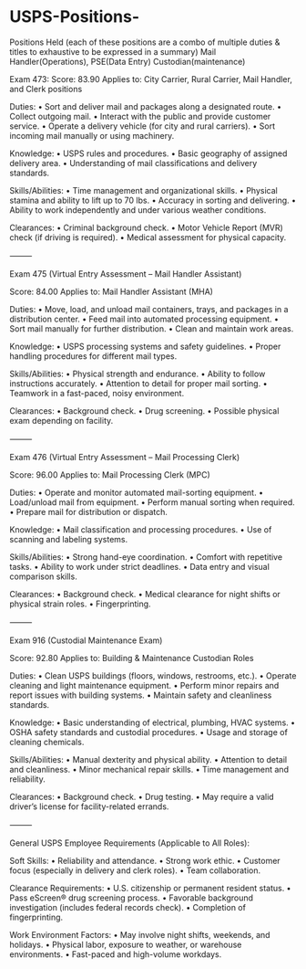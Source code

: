 # USPS-Positions-
Positions Held (each of these positions are a combo of multiple duties & titles to exhaustive to be expressed in a summary) 
Mail Handler(Operations), PSE(Data Entry) Custodian(maintenance)

Exam 473:
Score: 83.90
Applies to: City Carrier, Rural Carrier, Mail Handler, and Clerk positions 

Duties:
	•	Sort and deliver mail and packages along a designated route.
	•	Collect outgoing mail.
	•	Interact with the public and provide customer service.
	•	Operate a delivery vehicle (for city and rural carriers).
	•	Sort incoming mail manually or using machinery.

Knowledge:
	•	USPS rules and procedures.
	•	Basic geography of assigned delivery area.
	•	Understanding of mail classifications and delivery standards.

Skills/Abilities:
	•	Time management and organizational skills.
	•	Physical stamina and ability to lift up to 70 lbs.
	•	Accuracy in sorting and delivering.
	•	Ability to work independently and under various weather conditions.

Clearances:
	•	Criminal background check.
	•	Motor Vehicle Report (MVR) check (if driving is required).
	•	Medical assessment for physical capacity.

⸻

Exam 475 (Virtual Entry Assessment – Mail Handler Assistant)

Score: 84.00
Applies to: Mail Handler Assistant (MHA)

Duties:
	•	Move, load, and unload mail containers, trays, and packages in a distribution center.
	•	Feed mail into automated processing equipment.
	•	Sort mail manually for further distribution.
	•	Clean and maintain work areas.

Knowledge:
	•	USPS processing systems and safety guidelines.
	•	Proper handling procedures for different mail types.

Skills/Abilities:
	•	Physical strength and endurance.
	•	Ability to follow instructions accurately.
	•	Attention to detail for proper mail sorting.
	•	Teamwork in a fast-paced, noisy environment.

Clearances:
	•	Background check.
	•	Drug screening.
	•	Possible physical exam depending on facility.

⸻

Exam 476 (Virtual Entry Assessment – Mail Processing Clerk)

Score: 96.00
Applies to: Mail Processing Clerk (MPC)

Duties:
	•	Operate and monitor automated mail-sorting equipment.
	•	Load/unload mail from equipment.
	•	Perform manual sorting when required.
	•	Prepare mail for distribution or dispatch.

Knowledge:
	•	Mail classification and processing procedures.
	•	Use of scanning and labeling systems.

Skills/Abilities:
	•	Strong hand-eye coordination.
	•	Comfort with repetitive tasks.
	•	Ability to work under strict deadlines.
	•	Data entry and visual comparison skills.

Clearances:
	•	Background check.
	•	Medical clearance for night shifts or physical strain roles.
	•	Fingerprinting.

⸻

Exam 916 (Custodial Maintenance Exam)

Score: 92.80
Applies to: Building & Maintenance Custodian Roles

Duties:
	•	Clean USPS buildings (floors, windows, restrooms, etc.).
	•	Operate cleaning and light maintenance equipment.
	•	Perform minor repairs and report issues with building systems.
	•	Maintain safety and cleanliness standards.

Knowledge:
	•	Basic understanding of electrical, plumbing, HVAC systems.
	•	OSHA safety standards and custodial procedures.
	•	Usage and storage of cleaning chemicals.

Skills/Abilities:
	•	Manual dexterity and physical ability.
	•	Attention to detail and cleanliness.
	•	Minor mechanical repair skills.
	•	Time management and reliability.

Clearances:
	•	Background check.
	•	Drug testing.
	•	May require a valid driver’s license for facility-related errands.

⸻

General USPS Employee Requirements (Applicable to All Roles):

Soft Skills:
	•	Reliability and attendance.
	•	Strong work ethic.
	•	Customer focus (especially in delivery and clerk roles).
	•	Team collaboration.

Clearance Requirements:
	•	U.S. citizenship or permanent resident status.
	•	Pass eScreen® drug screening process.
	•	Favorable background investigation (includes federal records check).
	•	Completion of fingerprinting.

Work Environment Factors:
	•	May involve night shifts, weekends, and holidays.
	•	Physical labor, exposure to weather, or warehouse environments.
	•	Fast-paced and high-volume workdays.

